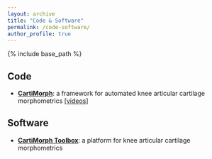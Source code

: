 ```yaml
---
layout: archive
title: "Code & Software"
permalink: /code-software/
author_profile: true
---
```


{% include base_path %}



Code
------
- [**CartiMorph**](https://github.com/YongchengYAO/CartiMorph):  a framework for automated knee articular cartilage morphometrics [[videos](https://youtube.com/playlist?list=PLhxxO44GqCRB9JvR9hqdeWP1t7XAfx_9r)]


Software
------
- [**CartiMorph Toolbox**](https://github.com/YongchengYAO/CartiMorph-Toolbox): a platform for knee articular cartilage morphometrics
